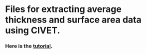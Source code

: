 # Files for extracting average thickness and surface area data using CIVET.

### Here is the [tutorial](https://github.com/CobraLab/documentation/wiki/Average-Thickness-and-Surface-Area-from-AAL-atlas-CIVET).
